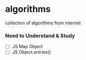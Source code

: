 # algorithms
collection of algorithms from internet

### Need to Understand & Study
- [ ] JS Map Object
- [ ] JS Object.entries()
